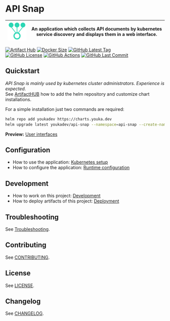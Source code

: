 # API Snap

| ![Logo](docs/logo.svg) | An application which collects API documents by kubernetes service discovery and displays them in a web interface. |
|---|---|

[![Artifact Hub](https://img.shields.io/endpoint?url=https://artifacthub.io/badge/repository/youkadev)](https://artifacthub.io/packages/helm/youkadev/api-snap/)
[![Docker Size](https://badgen.net/docker/size/youkadev/api-snap?icon=docker&label=Docker%20Size&color=blue)](https://hub.docker.com/r/youkadev/api-snap)
[![GitHub Latest Tag](https://badgen.net/github/tag/youka/api-snap?icon=github&label=Latest%20Tag&color=black)](https://github.com/Youka/api-snap/tags)  
[![GitHub License](https://badgen.net/github/license/micromatch/micromatch?icon=github&label=License&color=green)](./LICENSE)
[![GitHub Actions](https://github.com/youka/api-snap/actions/workflows/main.yml/badge.svg)](https://github.com/Youka/api-snap/actions)
[![GitHub Last Commit](https://badgen.net/github/last-commit/youka/api-snap?icon=github&label=Last%20Commit)](https://github.com/Youka/api-snap/commits)

## Quickstart
_API Snap is mainly used by kubernetes cluster administrators. Experience is expected._  
See [ArtifactHUB](https://artifacthub.io/packages/helm/youkadev/api-snap/) how to add the helm repository and customize chart installations.

For a simple installation just two commands are required:
```sh
helm repo add youkadev https://charts.youka.dev
helm upgrade latest youkadev/api-snap --namespace=api-snap --create-namespace --install --atomic
```

**Preview:** [User interfaces](./docs/user_interfaces.md)

## Configuration
* How to use the application: [Kubernetes setup](./docs/kubernetes_setup.md)
* How to configure the application: [Runtime configuration](./docs/runtime_configuration.md)

## Development
* How to work on this project: [Development](./docs/development.md)
* How to deploy artifacts of this project: [Deployment](./docs/deployment.md)

## Troubleshooting
See [Troubleshooting](./docs/troubleshooting.md).

## Contributing
See [CONTRIBUTING](./CONTRIBUTING.md).

## License
See [LICENSE](./LICENSE).

## Changelog
See [CHANGELOG](./CHANGELOG.md).
